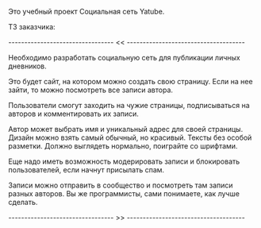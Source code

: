 Это учебный проект Социальная сеть Yatube.

ТЗ заказчика:

--------------------------------- << -------------------------------------

Необходимо разработать социальную сеть для публикации личных дневников.

Это будет сайт, на котором можно создать свою страницу. Если на нее зайти,
то можно посмотреть все записи автора.

Пользователи смогут заходить на чужие страницы, подписываться на авторов и
комментировать их записи.

Автор может выбрать имя и уникальный адрес для своей страницы.
Дизайн можно взять самый обычный, но красивый. Тексты без особой разметки.
Должно выглядеть нормально, поиграйте со шрифтами.

Еще надо иметь возможность модерировать записи и блокировать пользователей,
если начнут присылать спам.

Записи можно отправить в сообщество и посмотреть там записи разных авторов.
Вы же программисты, сами понимаете, как лучше сделать.

--------------------------------- >> -------------------------------------